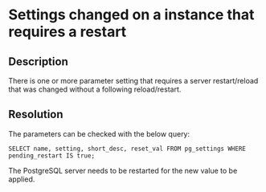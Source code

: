# Settings changed on a instance that requires a restart

## Description

There is one or more parameter setting that requires a server restart/reload that was changed without a following reload/restart.

## Resolution

The parameters can be checked with the below query:
```
SELECT name, setting, short_desc, reset_val FROM pg_settings WHERE pending_restart IS true;
```

The PostgreSQL server needs to be restarted for the new value to be applied. 
